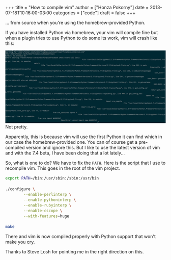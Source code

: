 +++
title = "How to compile vim"
author = ["Honza Pokorny"]
date = 2013-07-18T10:16:00-03:00
categories = ["code"]
draft = false
+++

... from source when you're using the homebrew-provided Python.

If you have installed Python via homebrew, your vim will compile fine but when
a plugin tries to use Python to do some its work, vim will crash like this:

![](/images/vim-crash.png)Not pretty.

Apparently, this is because vim will use the first Python it can find which in
our case the homebrew-provided one. You can of course get a pre-compiled
version and ignore this. But I like to use the latest version of vim and with
the 7.4 beta, I have been doing that a lot lately...

So, what is one to do? We have to fix the `PATH`. Here is the script that I
use to recompile vim. This goes in the root of the vim project.

```bash
export PATH=/bin:/usr/sbin:/sbin:/usr/bin

./configure \
        --enable-perlinterp \
        --enable-pythoninterp \
        --enable-rubyinterp \
        --enable-cscope \
        --with-features=huge

make
```

There and vim is now compiled properly with Python support that won't make you
cry.

Thanks to Steve Losh for pointing me in the right direction on this.

